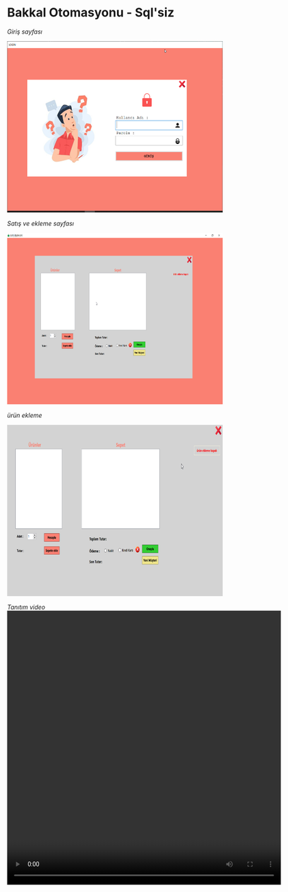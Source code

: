 # Bakkal Otomasyonu - Sql'siz

_Giriş sayfası_

<img src="img/Benim_Bakkalım_n3xJVZhgX7.png" width="750" height="400">


_Satış ve ekleme sayfası_

<img src="img/Benim_Bakkalım_PxPNWqJobv.png" width="750" height="400">


_ürün ekleme_

<img src="img/Benim_Bakkalım_iyOUMUHxr2.gif" width="750" height="400">

_Tanıtım video_
<video src="https://user-images.githubusercontent.com/115823740/230765949-55237569-5c03-434e-a350-03e9c4010f38.mp4" 
width="640" height="640" controls></video>



